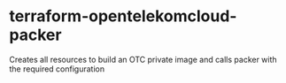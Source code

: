 # terraform-opentelekomcloud-packer
Creates all resources to build an OTC private image and calls packer with the required configuration
